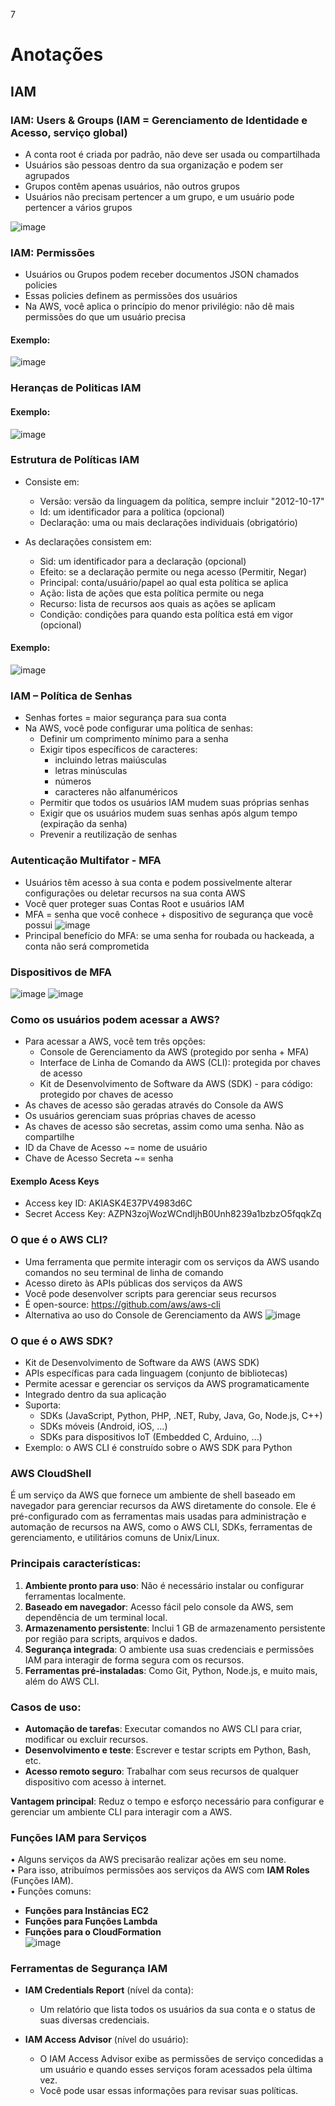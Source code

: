 7
# Anotações 

## IAM 

### IAM: Users & Groups (IAM = Gerenciamento de Identidade e Acesso, serviço global)
- A conta root é criada por padrão, não deve ser usada ou compartilhada
- Usuários são pessoas dentro da sua organização e podem ser agrupados
- Grupos contêm apenas usuários, não outros grupos
- Usuários não precisam pertencer a um grupo, e um usuário pode pertencer a vários grupos

![image](https://github.com/user-attachments/assets/9499c449-6f41-42a5-8235-f8635aa1941b)

### IAM: Permissões
- Usuários ou Grupos podem receber documentos JSON chamados policies
- Essas policies definem as permissões dos usuários
- Na AWS, você aplica o princípio do menor privilégio: não dê mais permissões do que um usuário precisa

#### Exemplo: 
![image](https://github.com/user-attachments/assets/df035e36-c638-4b8e-a623-69b6ec9975c8)

### Heranças de Politicas IAM
#### Exemplo:
![image](https://github.com/user-attachments/assets/4b59cc47-8d20-4a09-af03-e07e76ff60b4)

### Estrutura de Políticas IAM
- Consiste em:
  - Versão: versão da linguagem da política, sempre incluir "2012-10-17"
  - Id: um identificador para a política (opcional)
  - Declaração: uma ou mais declarações individuais (obrigatório)

- As declarações consistem em:
  - Sid: um identificador para a declaração (opcional)
  - Efeito: se a declaração permite ou nega acesso (Permitir, Negar)
  - Principal: conta/usuário/papel ao qual esta política se aplica
  - Ação: lista de ações que esta política permite ou nega
  - Recurso: lista de recursos aos quais as ações se aplicam
  - Condição: condições para quando esta política está em vigor (opcional)
#### Exemplo: 
![image](https://github.com/user-attachments/assets/f89a3867-6132-45df-8928-2b4e048c65fb)

### IAM – Política de Senhas
- Senhas fortes = maior segurança para sua conta
- Na AWS, você pode configurar uma política de senhas:
  - Definir um comprimento mínimo para a senha
  - Exigir tipos específicos de caracteres:
    - incluindo letras maiúsculas
    - letras minúsculas
    - números
    - caracteres não alfanuméricos
  - Permitir que todos os usuários IAM mudem suas próprias senhas
  - Exigir que os usuários mudem suas senhas após algum tempo (expiração da senha)
  - Prevenir a reutilização de senhas

### Autenticação Multifator - MFA
- Usuários têm acesso à sua conta e podem possivelmente alterar configurações ou deletar recursos na sua conta AWS
- Você quer proteger suas Contas Root e usuários IAM
- MFA = senha que você conhece + dispositivo de segurança que você possui
  ![image](https://github.com/user-attachments/assets/79fb60c4-59a8-4f2b-a41a-b439837fe879)
- Principal benefício do MFA: se uma senha for roubada ou hackeada, a conta não será comprometida

### Dispositivos de MFA 
![image](https://github.com/user-attachments/assets/1af33412-655a-4737-a5ec-194d4582cb5b)
![image](https://github.com/user-attachments/assets/c91013a1-9191-4798-adcc-4a4fe51daa35)

### Como os usuários podem acessar a AWS?

- Para acessar a AWS, você tem três opções:
  - Console de Gerenciamento da AWS (protegido por senha + MFA)
  - Interface de Linha de Comando da AWS (CLI): protegida por chaves de acesso
  - Kit de Desenvolvimento de Software da AWS (SDK) - para código: protegido por chaves de acesso
- As chaves de acesso são geradas através do Console da AWS
- Os usuários gerenciam suas próprias chaves de acesso
- As chaves de acesso são secretas, assim como uma senha. Não as compartilhe
- ID da Chave de Acesso ~= nome de usuário
- Chave de Acesso Secreta ~= senha

#### Exemplo Acess Keys

- Access key ID: AKIASK4E37PV4983d6C
- Secret Access Key: AZPN3zojWozWCndIjhB0Unh8239a1bzbzO5fqqkZq

### O que é o AWS CLI?

- Uma ferramenta que permite interagir com os serviços da AWS usando comandos no seu terminal de linha de comando
- Acesso direto às APIs públicas dos serviços da AWS
- Você pode desenvolver scripts para gerenciar seus recursos
- É open-source: https://github.com/aws/aws-cli
- Alternativa ao uso do Console de Gerenciamento da AWS
![image](https://github.com/user-attachments/assets/83e19206-e7c3-4f4f-8ce2-7cd5aff2646b)

### O que é o AWS SDK?
- Kit de Desenvolvimento de Software da AWS (AWS SDK)
- APIs específicas para cada linguagem (conjunto de bibliotecas)
- Permite acessar e gerenciar os serviços da AWS programaticamente
- Integrado dentro da sua aplicação
- Suporta:
  - SDKs (JavaScript, Python, PHP, .NET, Ruby, Java, Go, Node.js, C++)
  - SDKs móveis (Android, iOS, ...)
  - SDKs para dispositivos IoT (Embedded C, Arduino, ...)
- Exemplo: o AWS CLI é construído sobre o AWS SDK para Python


### AWS CloudShell
É um serviço da AWS que fornece um ambiente de shell baseado em navegador para gerenciar recursos da AWS diretamente do console. Ele é pré-configurado com as ferramentas mais usadas para administração e automação de recursos na AWS, como o AWS CLI, SDKs, ferramentas de gerenciamento, e utilitários comuns de Unix/Linux.

### Principais características:
1. **Ambiente pronto para uso**: Não é necessário instalar ou configurar ferramentas localmente.
2. **Baseado em navegador**: Acesso fácil pelo console da AWS, sem dependência de um terminal local.
3. **Armazenamento persistente**: Inclui 1 GB de armazenamento persistente por região para scripts, arquivos e dados.
4. **Segurança integrada**: O ambiente usa suas credenciais e permissões IAM para interagir de forma segura com os recursos.
5. **Ferramentas pré-instaladas**: Como Git, Python, Node.js, e muito mais, além do AWS CLI.

### Casos de uso:
- **Automação de tarefas**: Executar comandos no AWS CLI para criar, modificar ou excluir recursos.
- **Desenvolvimento e teste**: Escrever e testar scripts em Python, Bash, etc.
- **Acesso remoto seguro**: Trabalhar com seus recursos de qualquer dispositivo com acesso à internet.

**Vantagem principal**: Reduz o tempo e esforço necessário para configurar e gerenciar um ambiente CLI para interagir com a AWS.

### Funções IAM para Serviços 
• Alguns serviços da AWS precisarão realizar ações em seu nome.  
• Para isso, atribuímos permissões aos serviços da AWS com **IAM Roles** (Funções IAM).  
• Funções comuns:  
   - **Funções para Instâncias EC2**  
   - **Funções para Funções Lambda**  
   - **Funções para o CloudFormation**  
![image](https://github.com/user-attachments/assets/34cf479a-8da7-4be9-b522-0369b9846613)

###  Ferramentas de Segurança IAM 

- **IAM Credentials Report** (nível da conta):  
  - Um relatório que lista todos os usuários da sua conta e o status de suas diversas credenciais.  

- **IAM Access Advisor** (nível do usuário):  
  - O IAM Access Advisor exibe as permissões de serviço concedidas a um usuário e quando esses serviços foram acessados pela última vez.  
  - Você pode usar essas informações para revisar suas políticas.  













